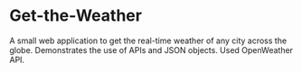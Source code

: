 # Get-the-Weather
A small web application to get the real-time weather of any city across the globe. Demonstrates the use of APIs and JSON objects.
Used OpenWeather API.
